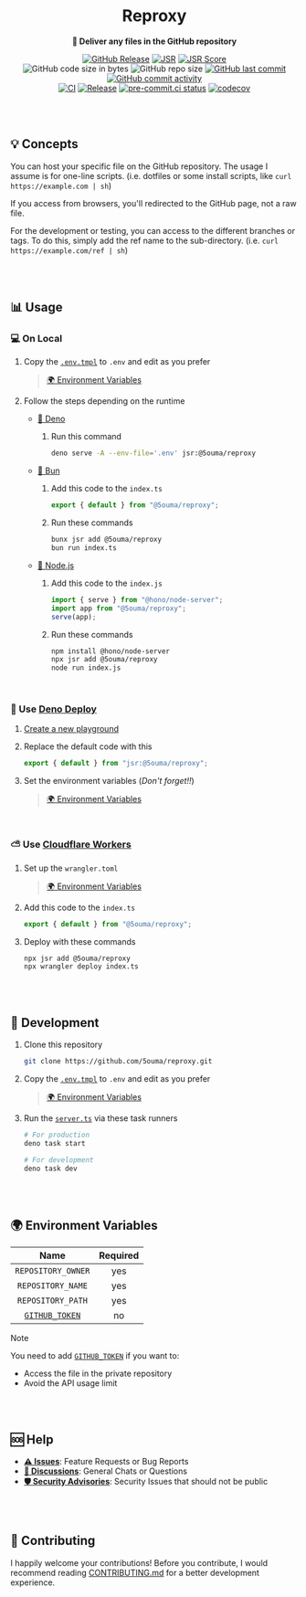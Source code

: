 <h1 align="center">Reproxy</h1>

<div align="center">

**🚚 Deliver any files in the GitHub repository**

[![GitHub Release](https://img.shields.io/github/v/release/5ouma/reproxy?style=flat-square)](https://github.com/5ouma/reproxy/releases)
[![JSR](https://jsr.io/badges/@5ouma/reproxy?style=flat-square)](https://jsr.io/@5ouma/reproxy)
[![JSR Score](https://jsr.io/badges/@5ouma/reproxy/score)](https://jsr.io/@5ouma/reproxy)
<br />
![GitHub code size in bytes](https://img.shields.io/github/languages/code-size/5ouma/reproxy?style=flat-square)
![GitHub repo size](https://img.shields.io/github/repo-size/5ouma/reproxy?style=flat-square)
[![GitHub last commit](https://img.shields.io/github/last-commit/5ouma/reproxy?style=flat-square)](https://github.com/5ouma/reproxy/commit/HEAD)
[![GitHub commit activity](https://img.shields.io/github/commit-activity/m/5ouma/reproxy?style=flat-square)](https://github.com/5ouma/reproxy/commits/main)
<br />
[![CI](https://img.shields.io/github/actions/workflow/status/5ouma/reproxy/ci.yml?label=ci&style=flat-square)](https://github.com/5ouma/reproxy/actions/workflows/ci.yml)
[![Release](https://img.shields.io/github/actions/workflow/status/5ouma/reproxy/release.yml?label=release&style=flat-square)](https://github.com/5ouma/reproxy/actions/workflows/release.yml)
[![pre-commit.ci status](https://results.pre-commit.ci/badge/github/5ouma/reproxy/main.svg?style=flat-square)](https://results.pre-commit.ci/latest/github/5ouma/reproxy/main)
[![codecov](https://codecov.io/github/5ouma/reproxy/graph/badge.svg?token=OQB55KXJIL)](https://codecov.io/github/5ouma/reproxy)

</div>

<br /><br />

## 💡 Concepts

You can host your specific file on the GitHub repository. The usage I assume is
for one-line scripts. (i.e. dotfiles or some install scripts, like
`curl https://example.com | sh`)

If you access from browsers, you'll redirected to the GitHub page, not a raw
file.

For the development or testing, you can access to the different branches or
tags. To do this, simply add the ref name to the sub-directory. (i.e.
`curl https://example.com/ref | sh`)

<br /><br />

## 📊 Usage

### 💻 On Local

1. Copy the [`.env.tmpl`](./.env.tmpl) to `.env` and edit as you prefer

   > [🌍 Environment Variables](#-environment-variables)

2. Follow the steps depending on the runtime

   - [🦕 Deno](https://deno.com)

     1. Run this command

        ```sh
        deno serve -A --env-file='.env' jsr:@5ouma/reproxy
        ```

   - [🍞 Bun](https://bun.sh)

     1. Add this code to the `index.ts`

        ```ts
        export { default } from "@5ouma/reproxy";
        ```

     2. Run these commands

        ```sh
        bunx jsr add @5ouma/reproxy
        bun run index.ts
        ```

   - [🐢 Node.js](https://nodejs.org)

     1. Add this code to the `index.js`

        ```js
        import { serve } from "@hono/node-server";
        import app from "@5ouma/reproxy";
        serve(app);
        ```

     2. Run these commands

        ```sh
        npm install @hono/node-server
        npx jsr add @5ouma/reproxy
        node run index.js
        ```

<br />

### 🦕 Use [Deno Deploy](https://deno.com/deploy)

1. [Create a new playground](https://dash.deno.com)

2. Replace the default code with this

   ```ts
   export { default } from "jsr:@5ouma/reproxy";
   ```

3. Set the environment variables (_Don't forget!!_)

   > [🌍 Environment Variables](#-environment-variables)

<br />

### ⛅️ Use [Cloudflare Workers](https://workers.cloudflare.com)

1. Set up the `wrangler.toml`

   > [🌍 Environment Variables](#-environment-variables)

2. Add this code to the `index.ts`

   ```ts
   export { default } from "@5ouma/reproxy";
   ```

3. Deploy with these commands

   ```sh
   npx jsr add @5ouma/reproxy
   npx wrangler deploy index.ts
   ```

<br /><br />

## 🔨 Development

1. Clone this repository

   ```sh
   git clone https://github.com/5ouma/reproxy.git
   ```

2. Copy the [`.env.tmpl`](./.env.tmpl) to `.env` and edit as you prefer

   > [🌍 Environment Variables](#-environment-variables)

3. Run the [`server.ts`](./src/server.ts) via these task runners

   ```sh
   # For production
   deno task start
   ```

   ```sh
   # For development
   deno task dev
   ```

<br /><br />

## 🌍 Environment Variables

|        Name        | Required |
| :----------------: | :------: |
| `REPOSITORY_OWNER` |   yes    |
| `REPOSITORY_NAME`  |   yes    |
| `REPOSITORY_PATH`  |   yes    |
|  [`GITHUB_TOKEN`]  |    no    |

> [!NOTE]
> You need to add [`GITHUB_TOKEN`] if you want to:
>
> - Access the file in the private repository
> - Avoid the API usage limit

[`GITHUB_TOKEN`]: https://github.com/settings/tokens/new?scopes=repo

<br /><br />

## 🆘 Help

- [**⚠️ Issues**]: Feature Requests or Bug Reports
- [**💬 Discussions**]: General Chats or Questions
- [**🛡️ Security Advisories**]: Security Issues that should not be public

[**⚠️ Issues**]: https://github.com/5ouma/reproxy/issues/new/choose
[**💬 Discussions**]: https://github.com/5ouma/reproxy/discussions/new/choose
[**🛡️ Security Advisories**]: https://github.com/5ouma/reproxy/security/advisories/new

<br /><br />

## 🎽 Contributing

I happily welcome your contributions! Before you contribute, I would recommend
reading [CONTRIBUTING.md](./.github/CONTRIBUTING.md) for a better development
experience.
